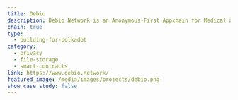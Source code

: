 ```yaml
---
title: Debio
description: Debio Network is an Anonymous-First Appchain for Medical and Bioinformatics Services & Data
chain: true
type:
  - building-for-polkadot
category:
  - privacy
  - file-storage
  - smart-contracts
link: https://www.debio.network/
featured_image: /media/images/projects/debio.png
show_case_study: false
---
```

